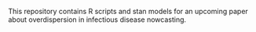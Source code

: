 This repository contains R scripts and stan models for an upcoming paper about overdispersion in infectious disease nowcasting.
